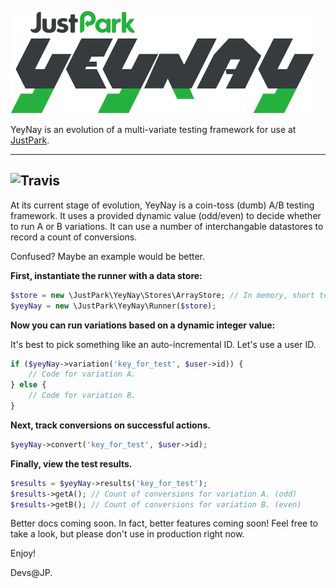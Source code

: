 ![YeyNay](extra/logo.png)

YeyNay is an evolution of a multi-variate testing framework for use at [JustPark](https://www.justpark.com).

---
![Travis](https://img.shields.io/travis/justpark/yeynay.svg)
---

At its current stage of evolution, YeyNay is a coin-toss (dumb) A/B testing framework. It uses a provided dynamic value (odd/even) to decide whether to run A or B variations. It can use a number of interchangable datastores to record a count of conversions.

Confused? Maybe an example would be better.

**First, instantiate the runner with a data store:**

```php
$store = new \JustPark\YeyNay\Stores\ArrayStore; // In memory, short term store.
$yeyNay = new \JustPark\YeyNay\Runner($store);
```

**Now you can run variations based on a dynamic integer value:**

It's best to pick something like an auto-incremental ID. Let's use a user ID.

```php
if ($yeyNay->variation('key_for_test', $user->id)) {
    // Code for variation A.
} else {
    // Code for variation B.
}
```

**Next, track conversions on successful actions.**

```php
$yeyNay->convert('key_for_test', $user->id);
```

**Finally, view the test results.**

```php
$results = $yeyNay->results('key_for_test');
$results->getA(); // Count of conversions for variation A. (odd)
$results->getB(); // Count of conversions for variation B. (even)
```

Better docs coming soon. In fact, better features coming soon! Feel free to take a look, but please don't use in production right now.

Enjoy!

Devs@JP.
